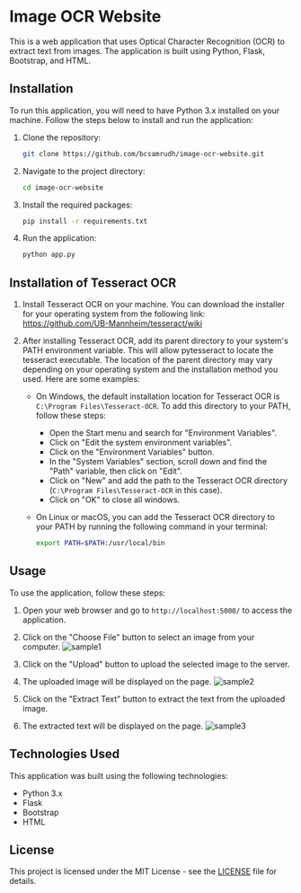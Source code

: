 # Image OCR Website

This is a web application that uses Optical Character Recognition (OCR) to extract text from images. The application is built using Python, Flask, Bootstrap, and HTML.

## Installation

To run this application, you will need to have Python 3.x installed on your machine. Follow the steps below to install and run the application:

1. Clone the repository: 
   ```bash
   git clone https://github.com/bcsamrudh/image-ocr-website.git
   ```
2. Navigate to the project directory: 
   ```bash
   cd image-ocr-website
   ```
3. Install the required packages: 
   ```bash
   pip install -r requirements.txt
   ```
4. Run the application:
   ```bash
   python app.py
   ```

## Installation of Tesseract OCR

1. Install Tesseract OCR on your machine. You can download the installer for your operating system from the following link: https://github.com/UB-Mannheim/tesseract/wiki
2. After installing Tesseract OCR, add its parent directory to your system's PATH environment variable. This will allow pytesseract to locate the tesseract executable. The location of the parent directory may vary depending on your operating system and the installation method you used. Here are some examples:

   - On Windows, the default installation location for Tesseract OCR is `C:\Program Files\Tesseract-OCR`. To add this directory to your PATH, follow these steps:
   
     - Open the Start menu and search for "Environment Variables".
     - Click on "Edit the system environment variables".
     - Click on the "Environment Variables" button.
     - In the "System Variables" section, scroll down and find the "Path" variable, then click on "Edit".
     - Click on "New" and add the path to the Tesseract OCR directory (`C:\Program Files\Tesseract-OCR` in this case).
     - Click on "OK" to close all windows.

   - On Linux or macOS, you can add the Tesseract OCR directory to your PATH by running the following command in your terminal:
   
     ```bash
     export PATH=$PATH:/usr/local/bin
     ```
   
## Usage

To use the application, follow these steps:

1. Open your web browser and go to `http://localhost:5000/` to access the application.
2. Click on the "Choose File" button to select an image from your computer.
![sample1](https://user-images.githubusercontent.com/114090255/230650004-04a142d9-ac95-4b33-833c-5d2e9fbff4ef.png)
3. Click on the "Upload" button to upload the selected image to the server.
4. The uploaded image will be displayed on the page.
![sample2](https://user-images.githubusercontent.com/114090255/230650046-605ceb9d-9fce-4be4-a08b-a19c84c3c7bb.png)

5. Click on the "Extract Text" button to extract the text from the uploaded image.
6. The extracted text will be displayed on the page.
![sample3](https://user-images.githubusercontent.com/114090255/230650067-2bff98b9-8bb5-4af3-b900-749c57a86235.png)


## Technologies Used

This application was built using the following technologies:

- Python 3.x
- Flask
- Bootstrap
- HTML

## License

This project is licensed under the MIT License - see the [LICENSE](LICENSE) file for details.
